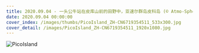 ```yaml
---
title: 2020.09.04 - 一头公牛站在皮库山前的田野中，亚速尔群岛皮科岛 (© Atmo-Sphere/Getty Images)
date: 2020.09.04 00:00:00
cover_index: /images/thumbs/PicoIsland_ZH-CN6719354511_533x300.jpg
cover_detail: /images/PicoIsland_ZH-CN6719354511_1920x1080.jpg
---
```


![PicoIsland](/images/PicoIsland_ZH-CN6719354511_1920x1080.jpg)
